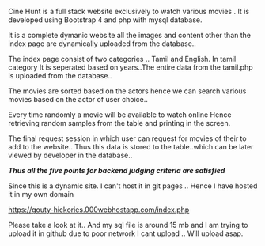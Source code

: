 Cine Hunt is a full stack website exclusively to watch various movies . It is developed using Bootstrap 4 and php with mysql database.

It is a complete dymanic website all the images and content other than the index page are dynamically uploaded from the database..

The index page consist of two categories .. Tamil and English. In tamil category It is seperated based on years..The entire data from the tamil.php is uploaded from the database..

The movies are sorted based on the actors hence we can search various movies based on the actor of user choice..

Every time randomly a movie will be available to watch online
Hence retrieving random samples from the table and printing in the screen.

The final request session in which user can request for movies of their to add to the website.. Thus this data is stored to the table..which can be later viewed by developer in the database..

***Thus all the five points for backend judging criteria are satisfied***

Since this is a dynamic site. I can't host it in git pages .. Hence I have hosted it in my own domain

https://gouty-hickories.000webhostapp.com/index.php

Please take a look at it.. And my sql file is around 15 mb and I am trying to upload it in github due to poor network I cant upload .. Will upload asap.
